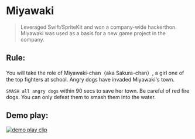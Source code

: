 # Miyawaki

> Leveraged Swift/SpriteKit and won a company-wide hackerthon. Miyawaki was used as a basis for a new game project in the company.


## Rule:

You will take the role of Miyawaki-chan（aka Sakura-chan）, a girl one of the top fighters at school. Angry dogs have invaded Miyawaki's town.

`SMASH all angry dogs` within 90 secs to save her town. Be careful of red fire dogs. You can only defeat them to smash them into the water.


## Demo play:

[![demo play clip](https://img.youtube.com/vi/UYOEYqI9H_0/0.jpg)](https://www.youtube.com/watch?v=UYOEYqI9H_0)
